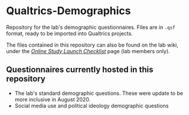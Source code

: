 # Qualtrics-Demographics
Repository for the lab's demographic questionnaires. Files are in `.qsf` format, ready to be imported into Qualtrics projects.

The files contained in this repository can also be found on the lab wiki, under the [*Online Study Launch Checklist*](http://bit.ly/crockettlabwiki) page (lab members only).

## Questionnaires currently hosted in this repository
- The lab's standard demographic questions. These were update to be more inclusive in August 2020.
- Social media use and political ideology demographic questions
